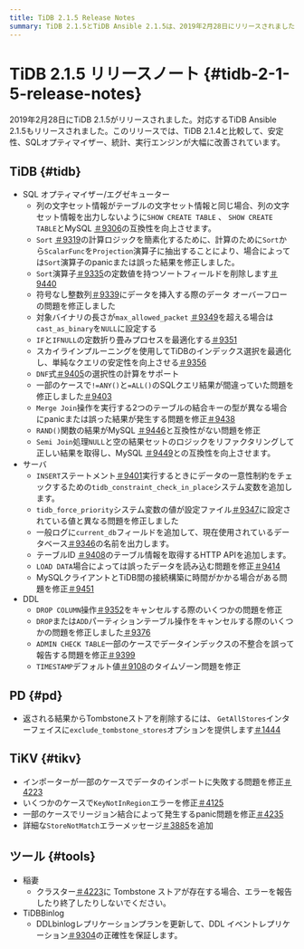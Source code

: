 ```yaml
---
title: TiDB 2.1.5 Release Notes
summary: TiDB 2.1.5とTiDB Ansible 2.1.5は、2019年2月28日にリリースされました。このリリースでは、安定性、SQLオプティマイザー、統計、実行エンジンが改善されています。修正には、ソート、データオーバーフロー、SQLクエリ結果に関する問題が含まれます。新機能には、システム変数、HTTP API、詳細なエラーメッセージが含まれます。PDにはTombstoneストアを除外するオプションが追加され、TiKVではリージョンマージによるデータインポート、エラー、panicに関する問題が修正されています。LightningやTiDB Binlogなどのツールもアップデートされています。
---
```


# TiDB 2.1.5 リリースノート {#tidb-2-1-5-release-notes}

2019年2月28日にTiDB 2.1.5がリリースされました。対応するTiDB Ansible 2.1.5もリリースされました。このリリースでは、TiDB 2.1.4と比較して、安定性、SQLオプティマイザー、統計、実行エンジンが大幅に改善されています。

## TiDB {#tidb}

-   SQL オプティマイザー/エグゼキューター
    -   列の文字セット情報がテーブルの文字セット情報と同じ場合、列の文字セット情報を出力しないように`SHOW CREATE TABLE` 、 `SHOW CREATE TABLE`とMySQL [＃9306](https://github.com/pingcap/tidb/pull/9306)の互換性を向上させます。
    -   `Sort` [＃9319](https://github.com/pingcap/tidb/pull/9319)の計算ロジックを簡素化するために、計算のために`Sort`から`ScalarFunc`を`Projection`演算子に抽出することにより、場合によっては`Sort`演算子のpanicまたは誤った結果を修正しました。
    -   `Sort`演算子[＃9335](https://github.com/pingcap/tidb/pull/9335)の定数値を持つソートフィールドを削除します[＃9440](https://github.com/pingcap/tidb/pull/9440)
    -   符号なし整数列[＃9339](https://github.com/pingcap/tidb/pull/9339)にデータを挿入する際のデータ オーバーフローの問題を修正しました
    -   対象バイナリの長さが`max_allowed_packet` [＃9349](https://github.com/pingcap/tidb/pull/9349)を超える場合は`cast_as_binary`を`NULL`に設定する
    -   `IF`と`IFNULL`の定数折り畳みプロセスを最適化する[＃9351](https://github.com/pingcap/tidb/pull/9351)
    -   スカイラインプルーニングを使用してTiDBのインデックス選択を最適化し、単純なクエリの安定性を向上させる[＃9356](https://github.com/pingcap/tidb/pull/9356)
    -   `DNF`式[＃9405](https://github.com/pingcap/tidb/pull/9405)の選択性の計算をサポート
    -   一部のケースで`!=ANY()`と`=ALL()`のSQLクエリ結果が間違っていた問題を修正しました[＃9403](https://github.com/pingcap/tidb/pull/9403)
    -   `Merge Join`操作を実行する2つのテーブルの結合キーの型が異なる場合にpanicまたは誤った結果が発生する問題を修正[＃9438](https://github.com/pingcap/tidb/pull/9438)
    -   `RAND()`関数の結果がMySQL [＃9446](https://github.com/pingcap/tidb/pull/9446)と互換性がない問題を修正
    -   `Semi Join`処理`NULL`と空の結果セットのロジックをリファクタリングして正しい結果を取得し、MySQL [＃9449](https://github.com/pingcap/tidb/pull/9449)との互換性を向上させます。
-   サーバ
    -   `INSERT`ステートメント[＃9401](https://github.com/pingcap/tidb/pull/9401)実行するときにデータの一意性制約をチェックするための`tidb_constraint_check_in_place`システム変数を追加します。
    -   `tidb_force_priority`システム変数の値が設定ファイル[＃9347](https://github.com/pingcap/tidb/pull/9347)に設定されている値と異なる問題を修正しました
    -   一般ログに`current_db`フィールドを追加して、現在使用されているデータベース[＃9346](https://github.com/pingcap/tidb/pull/9346)の名前を出力します。
    -   テーブルID [＃9408](https://github.com/pingcap/tidb/pull/9408)のテーブル情報を取得するHTTP APIを追加します。
    -   `LOAD DATA`場合によっては誤ったデータを読み込む問題を修正[＃9414](https://github.com/pingcap/tidb/pull/9414)
    -   MySQLクライアントとTiDB間の接続構築に時間がかかる場合がある問題を修正[＃9451](https://github.com/pingcap/tidb/pull/9451)
-   DDL
    -   `DROP COLUMN`操作[＃9352](https://github.com/pingcap/tidb/pull/9352)をキャンセルする際のいくつかの問題を修正
    -   `DROP`または`ADD`パーティションテーブル操作をキャンセルする際のいくつかの問題を修正しました[＃9376](https://github.com/pingcap/tidb/pull/9376)
    -   `ADMIN CHECK TABLE`一部のケースでデータインデックスの不整合を誤って報告する問題を修正[＃9399](https://github.com/pingcap/tidb/pull/9399)
    -   `TIMESTAMP`デフォルト値[＃9108](https://github.com/pingcap/tidb/pull/9108)のタイムゾーン問題を修正

## PD {#pd}

-   返される結果からTombstoneストアを削除するには、 `GetAllStores`インターフェイスに`exclude_tombstone_stores`オプションを提供します[＃1444](https://github.com/pingcap/pd/pull/1444)

## TiKV {#tikv}

-   インポーターが一部のケースでデータのインポートに失敗する問題を修正[＃4223](https://github.com/tikv/tikv/pull/4223)
-   いくつかのケースで`KeyNotInRegion`エラーを修正[＃4125](https://github.com/tikv/tikv/pull/4125)
-   一部のケースでリージョン結合によって発生するpanic問題を修正[＃4235](https://github.com/tikv/tikv/pull/4235)
-   詳細な`StoreNotMatch`エラーメッセージ[＃3885](https://github.com/tikv/tikv/pull/3885)を追加

## ツール {#tools}

-   稲妻
    -   クラスター[＃4223](https://github.com/tikv/tikv/pull/4223)に Tombstone ストアが存在する場合、エラーを報告したり終了したりしないでください。
-   TiDBBinlog
    -   DDLbinlogレプリケーションプランを更新して、DDL イベントレプリケーション[＃9304](https://github.com/pingcap/tidb/issues/9304)の正確性を保証します。
